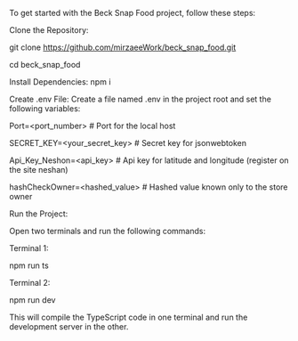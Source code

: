 To get started with the Beck Snap Food project, follow these steps:

Clone the Repository:

git clone https://github.com/mirzaeeWork/beck_snap_food.git

cd beck_snap_food

Install Dependencies:
npm i

Create .env File:
Create a file named .env in the project root and set the following variables:


Port=<port_number>            # Port for the local host

SECRET_KEY=<your_secret_key>  # Secret key for jsonwebtoken

Api_Key_Neshon=<api_key>      # Api key for latitude and longitude (register on the site neshan)

hashCheckOwner=<hashed_value> # Hashed value known only to the store owner

Run the Project:

Open two terminals and run the following commands:

Terminal 1:

npm run ts

Terminal 2:

npm run dev

This will compile the TypeScript code in one terminal and run the development server in the other.
